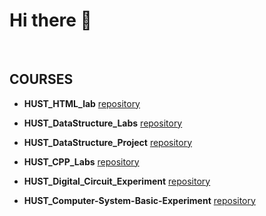 # Hi there 👋 
 
&nbsp; 

## COURSES
- **HUST_HTML_lab**
[repository](https://github.com/Neptune153/HUST_HTML_lab)
&nbsp; 

- **HUST_DataStructure_Labs**
[repository](https://github.com/Neptune153/HUST_DataStructure_Labs)
&nbsp; 

- **HUST_DataStructure_Project**
[repository](https://github.com/Neptune153/HUST_DataStructure_Project)
&nbsp; 

- **HUST_CPP_Labs**
[repository](https://github.com/Neptune153/HUST_CPP_Labs)
&nbsp; 

- **HUST_Digital_Circuit_Experiment**
[repository](https://github.com/Neptune153/HUST_Digital_Circuit_Experiments)
&nbsp; 

- **HUST_Computer-System-Basic-Experiment**
[repository](https://github.com/Neptune153/HUST_Computer-System-Basic-Experiments) 
&nbsp; 
